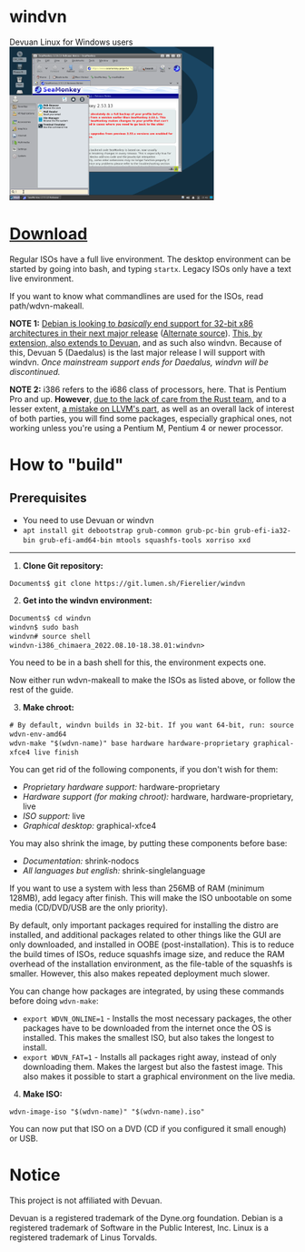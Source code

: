 # windvn

Devuan Linux for Windows users  
<a href="//git.lumen.sh/Fierelier/windvn/raw/branch/master/assets/screenshot.png" target="_blank"><img src="assets/screenshot.png" width="360" title="Screenshot"></a>

# [Download](https://fier.me/software/windvn/iso/chimaera)

Regular ISOs have a full live environment. The desktop environment can be started by going into bash, and typing `startx`. Legacy ISOs only have a text live environment.

If you want to know what commandlines are used for the ISOs, read path/wdvn-makeall.

**NOTE 1:** [Debian is looking to *basically* end support for 32-bit x86 architectures in their next major release](https://dev1galaxy.org/viewtopic.php?id=6266) ([Alternate source](https://release.debian.org/trixie/arch_qualify.html)). [This, by extension, also extends to Devuan](https://dev1galaxy.org/viewtopic.php?pid=47335#p47335), and as such also windvn. Because of this, Devuan 5 (Daedalus) is the last major release I will support with windvn. *Once mainstream support ends for Daedalus, windvn will be discontinued.*

**NOTE 2:** i386 refers to the i686 class of processors, here. That is Pentium Pro and up. **However**, [due to the lack of care from the Rust team](https://github.com/rust-lang/rust/issues/82435), and to a lesser extent, [a mistake on LLVM's part](https://github.com/llvm/llvm-project/issues/61347), as well as an overall lack of interest of both parties, you will find some packages, especially graphical ones, not working unless you're using a Pentium M, Pentium 4 or newer processor.

# How to "build"
## Prerequisites
- You need to use Devuan or windvn
- `apt install git debootstrap grub-common grub-pc-bin grub-efi-ia32-bin grub-efi-amd64-bin mtools squashfs-tools xorriso xxd`
---

1. **Clone Git repository:**
```
Documents$ git clone https://git.lumen.sh/Fierelier/windvn
```

2. **Get into the windvn environment:**
```
Documents$ cd windvn
windvn$ sudo bash
windvn# source shell
windvn-i386_chimaera_2022.08.10-18.38.01:windvn>
```
You need to be in a bash shell for this, the environment expects one.

Now either run wdvn-makeall to make the ISOs as listed above, or follow the rest of the guide.


3. **Make chroot:**
```
# By default, windvn builds in 32-bit. If you want 64-bit, run: source wdvn-env-amd64
wdvn-make "$(wdvn-name)" base hardware hardware-proprietary graphical-xfce4 live finish
```
You can get rid of the following components, if you don't wish for them:
- *Proprietary hardware support:* hardware-proprietary
- *Hardware support (for making chroot):* hardware, hardware-proprietary, live
- *ISO support:* live
- *Graphical desktop:* graphical-xfce4

You may also shrink the image, by putting these components before base:
- *Documentation:* shrink-nodocs
- *All languages but english:* shrink-singlelanguage

If you want to use a system with less than 256MB of RAM (minimum 128MB), add legacy after finish. This will make the ISO unbootable on some media (CD/DVD/USB are the only priority).

By default, only important packages required for installing the distro are installed, and additional packages related to other things like the GUI are only downloaded, and installed in OOBE (post-installation). This is to reduce the build times of ISOs, reduce squashfs image size, and reduce the RAM overhead of the installation environment, as the file-table of the squashfs is smaller. However, this also makes repeated deployment much slower.

You can change how packages are integrated, by using these commands before doing `wdvn-make`:
- `export WDVN_ONLINE=1` - Installs the most necessary packages, the other packages have to be downloaded from the internet once the OS is installed. This makes the smallest ISO, but also takes the longest to install.
- `export WDVN_FAT=1` - Installs all packages right away, instead of only downloading them. Makes the largest but also the fastest image. This also makes it possible to start a graphical environment on the live media.

4. **Make ISO:**
```
wdvn-image-iso "$(wdvn-name)" "$(wdvn-name).iso"
```

You can now put that ISO on a DVD (CD if you configured it small enough) or USB.

# Notice

This project is not affiliated with Devuan.

Devuan is a registered trademark of the Dyne.org foundation. Debian is a registered trademark of Software in the Public Interest, Inc. Linux is a registered trademark of Linus Torvalds.
